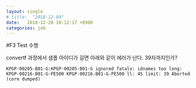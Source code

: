 ```yaml
---
layout: single
# title:  "2018-12-04"
date:   2018-12-28 10:12:17 +0900
categories: job
---
```


#F3 Test 수행

convertf 과정에서 샘플 아이디가 길면 아래와 같이 에러가 난다. 39자까지인가?

`
KPGP-00205-B01-G:KPGP-00205-B01-G ignored
fatalx:
idnames too long: KPGP-00216-B01-G-PE500 KPGP-00216-B01-G-PE500 ll: 45 limit: 39
Aborted (core dumped)
`